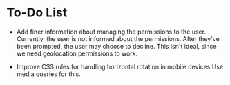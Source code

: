 # To-Do List

- Add finer information about managing the permissions to the user.
  Currently, the user is not informed about the permissions.
  After they've been prompted, the user may choose to decline.
  This isn't ideal, since we need geolocation permissions to work.

- Improve CSS rules for handling horizontal rotation in mobile devices
  Use media queries for this.
